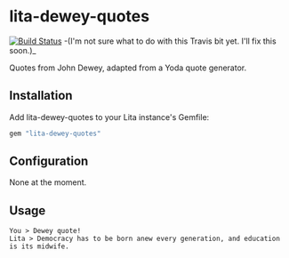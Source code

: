 # lita-dewey-quotes

[![Build Status](https://travis-ci.org/PierreRambaud/lita-dewey-quotes.png?branch=master)](https://travis-ci.org/PierreRambaud/lita-dewey-quotes) -(I'm not sure what to do with this Travis bit yet. I'll fix this soon.)_

Quotes from John Dewey, adapted from a Yoda quote generator.

## Installation

Add lita-dewey-quotes to your Lita instance's Gemfile:

``` ruby
gem "lita-dewey-quotes"
```

## Configuration

None at the moment.

## Usage

```
You > Dewey quote!
Lita > Democracy has to be born anew every generation, and education is its midwife.
```
